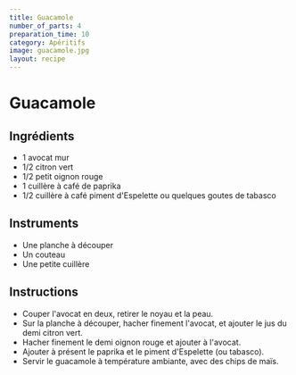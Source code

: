 ```yaml
---
title: Guacamole
number_of_parts: 4
preparation_time: 10
category: Apéritifs
image: guacamole.jpg
layout: recipe
---
```

# Guacamole

## Ingrédients

- 1 avocat mur
- 1/2 citron vert
- 1/2 petit oignon rouge
- 1 cuillère à café de paprika
- 1/2 cuillère à café piment d'Espelette ou quelques goutes de tabasco

## Instruments

- Une planche à découper
- Un couteau
- Une petite cuillère

## Instructions

- Couper l'avocat en deux, retirer le noyau et la peau.
- Sur la planche à découper, hacher finement l'avocat, et ajouter le jus du demi citron vert.
- Hacher finement le demi oignon rouge et ajouter à l'avocat.
- Ajouter à présent le paprika et le piment d'Espelette (ou tabasco).
- Servir le guacamole à température ambiante, avec des chips de maïs.
